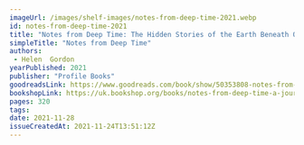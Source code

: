 ```yaml
---
imageUrl: /images/shelf-images/notes-from-deep-time-2021.webp
id: notes-from-deep-time-2021
title: "Notes from Deep Time: The Hidden Stories of the Earth Beneath Our Feet"
simpleTitle: "Notes from Deep Time"
authors: 
 - Helen  Gordon
yearPublished: 2021
publisher: "Profile Books"
goodreadsLink: https://www.goodreads.com/book/show/50353808-notes-from-deep-time
bookshopLink: https://uk.bookshop.org/books/notes-from-deep-time-a-journey-through-our-past-and-future-worlds/9781788161633
pages: 320
tags: 
date: 2021-11-28
issueCreatedAt: 2021-11-24T13:51:12Z
---
```


